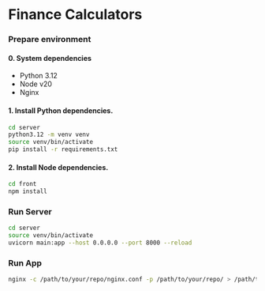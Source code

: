 # Finance Calculators

### Prepare environment

#### 0. System dependencies
- Python 3.12
- Node v20
- Nginx

#### 1. Install Python dependencies.
```bash
cd server
python3.12 -m venv venv
source venv/bin/activate
pip install -r requirements.txt
```

#### 2. Install Node dependencies.
```bash
cd front
npm install
```

### Run Server
```bash
cd server
source venv/bin/activate
uvicorn main:app --host 0.0.0.0 --port 8000 --reload
```

### Run App
```bash
nginx -c /path/to/your/repo/nginx.conf -p /path/to/your/repo/ > /path/to/your/repo/nginx.log 2>&1 &
```

